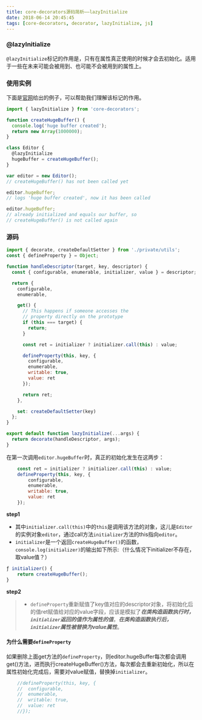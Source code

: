 ```yaml
---
title: core-decorators源码简析——lazyInitialize
date: 2018-06-14 20:45:45
tags: [core-decorators, decorator, lazyInitialize, js]
---
```

### @lazyInitialize
`@lazyInitialize`标记的作用是，只有在属性真正使用的时候才会去初始化。适用于一些在未来可能会被用到、也可能不会被用到的属性上。

### 使用实例
下面是[官网](https://github.com/jayphelps/core-decorators#lazyinitialize)给出的例子，可以帮助我们理解该标记的作用。
``` js
import { lazyInitialize } from 'core-decorators';

function createHugeBuffer() {
  console.log('huge buffer created');
  return new Array(1000000);
}

class Editor {
  @lazyInitialize
  hugeBuffer = createHugeBuffer();
}

var editor = new Editor();
// createHugeBuffer() has not been called yet

editor.hugeBuffer;
// logs 'huge buffer created', now it has been called

editor.hugeBuffer;
// already initialized and equals our buffer, so
// createHugeBuffer() is not called again
```

### 源码
``` js
import { decorate, createDefaultSetter } from './private/utils';
const { defineProperty } = Object;

function handleDescriptor(target, key, descriptor) {
  const { configurable, enumerable, initializer, value } = descriptor;

  return {
    configurable,
    enumerable,

    get() {
      // This happens if someone accesses the
      // property directly on the prototype
      if (this === target) {
        return;
      }

      const ret = initializer ? initializer.call(this) : value;

      defineProperty(this, key, {
        configurable,
        enumerable,
        writable: true,
        value: ret
      });

      return ret;
    },

    set: createDefaultSetter(key)
  };
}

export default function lazyInitialize(...args) {
  return decorate(handleDescriptor, args);
}
```

在第一次调用`editor.hugeBuffer`时，真正的初始化发生在这两步：
``` js
    const ret = initializer ? initializer.call(this) : value;
    defineProperty(this, key, {
        configurable,
        enumerable,
        writable: true,
        value: ret
    });
```
**step1**
- 其中`initializer.call(this)`中的`this`是调用该方法的对象，这儿是`Editor`的实例对象`editor`，通过call方法`initializer`方法的this指向`editor`。
- `initializer`是一个返回`createHugeBuffer()`的函数，`console.log(initializer)`的输出如下所示:（什么情况下initializer不存在，取value值？）
``` js
ƒ initializer() {
    return createHugeBuffer();
}
```

**step2**
> - `defineProperty`重新赋值了key值对应的descriptor对象，将初始化后的值ret赋值给对应的value字段，应该是模拟了***在类构造函数执行时，`initializer`返回的值作为属性的值***，***在类构造函数执行后，`initializer`属性被替换为value属性***。

#### 为什么需要`defineProperty`
如果删除上面get方法的`defineProperty`，则editor.hugeBuffer每次都会调用get()方法，进而执行createHugeBuffer()方法，每次都会去重新初始化，所以在属性初始化完成后，需要对value赋值，替换掉`initializer`。
```js
    //defineProperty(this, key, {
    //  configurable,
    //  enumerable,
    //  writable: true,
    //  value: ret
    //});
```

